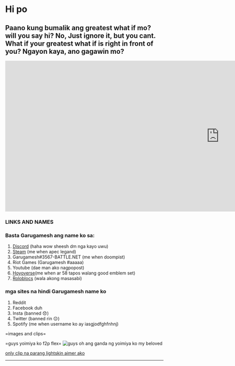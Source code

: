# Hi po

## Paano kung bumalik ang greatest what if mo? will you say hi? No, Just ignore it, but you cant. What if your greatest what if is right in front of you? Ngayon kaya, ano gagawin mo?


<iframe width="1361" height="480" src="https://www.youtube.com/embed/SDk1RA4g8CA?list=RDGMEMXdNDEg4wQ96My0DhjI-cIg" title="Guitar, Loneliness and Blue Planet" frameborder="0" allow="accelerometer; autoplay; clipboard-write; encrypted-media; gyroscope; picture-in-picture; web-share" allowfullscreen></iframe>


### **LINKS AND NAMES**
### Basta Garugamesh ang name ko sa:
1. 	[Discord](http://discordapp.com/users/715116142774976553) (haha wow sheesh dm nga kayo uwu)
2. [Steam](https://steamcommunity.com/profiles/76561199176010233/) (me when apec legand)
3. Garugamesh#3567-BATTLE.NET (me when doompist)
4. Riot Games (Garugamesh #aaaaa)
5. Youtube (dae man ako nagpopost)
6. [Hoyoverse](https://www.hoyolab.com/accountCenter/postList?id=131028942)(me when ar 58 tapos walang good emblem set)
7. [Roloblocs](https://www.roblox.com/users/2724248719/profile) (wala akong masasabi)

### mga sites na hindi Garugamesh name ko
1. Reddit 
2. Facebook duh
3. Insta (banned 😞)
4. Twitter (banned rin 😔)
5. Spotify (me when username ko ay iasgjodfghfnhnj)


=images and clips=

=guys yoimiya ko f2p flex=
![guys oh ang ganda ng yoimiya ko my beloved](https://user-images.githubusercontent.com/122452365/212473943-69315e04-5f0b-4425-b80d-a9e20996bbec.png)


[only clip na parang lightskin aimer ako](https://user-images.githubusercontent.com/122452365/212475611-456082cf-9005-4433-9f5d-9b5fd7202da3.mp4)


---



